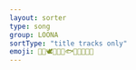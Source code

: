 ```yaml
---
layout: sorter
type: song
group: LOONA
sortType: "title tracks only"
emoji: 🐰🐱🕊🐸🦌🦉🐟🦇🍎🐧🦋🐺
---
```


<script type="text/javascript">
  var namMember = new Array(
    "1/3 – Sonatine",
    "1/3 – Love & Live",
    "OEC – Girl Front",
    "OEC – Sweet Crazy Love",
    "yyxy – love4eva",
    "HeeJin – ViViD",
    "HyunJin – Around You",
    "HaSeul – Let Me In",
    "YeoJin – Kiss Later",
    "ViVi – Everyday I Love You ft. HaSeul",
    "Kim Lip – Eclipse",
    "Choerry – Love Cherry Motion",
    "JinSoul – Singing in the Rain",
    "Yves – new",
    "Chuu – Heart Attack",
    "Go Won – One and Only",
    "Olivia Hye – Egoist",
    "LOOΠΔ – Hi High",
    "LOOΠΔ – Butterfly"
  );
</script>